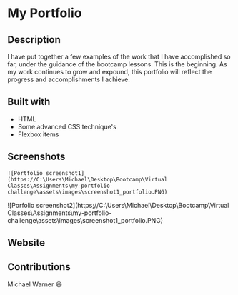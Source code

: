 # My Portfolio

## Description
I have put together a few examples of the work that I have accomplished so far, under the guidance of the bootcamp lessons. This is the beginning. As my work continues to grow and expound, this portfolio will reflect the progress and accomplishments I achieve.

## Built with
* HTML
* Some advanced CSS technique's 
* Flexbox items

## Screenshots
    ![Portfolio screenshot1](https://C:\Users\Michael\Desktop\Bootcamp\Virtual Classes\Assignments\my-portfolio-challenge\assets\images\screenshot1_portfolio.PNG)
![Porfolio screenshot2](https;//C:\Users\Michael\Desktop\Bootcamp\Virtual Classes\Assignments\my-portfolio-challenge\assets\images\screenshot1_portfolio.PNG)


## Website


## Contributions
Michael Warner :smiley:

